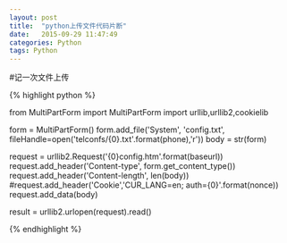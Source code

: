 ```yaml
---
layout: post
title:  "python上传文件代码片断"
date:   2015-09-29 11:47:49
categories: Python
tags: Python
---
```



#记一次文件上传

{% highlight python %}

from MultiPartForm import MultiPartForm
import urllib,urllib2,cookielib

form = MultiPartForm()
form.add_file('System', 'config.txt',
              fileHandle=open('telconfs/{0}.txt'.format(phone),'r'))
body = str(form)


request = urllib2.Request('{0}config.htm'.format(baseurl))
request.add_header('Content-type', form.get_content_type())
request.add_header('Content-length', len(body))
#request.add_header('Cookie','CUR_LANG=en; auth={0}'.format(nonce))
request.add_data(body)

result = urllib2.urlopen(request).read()


{% endhighlight %}
